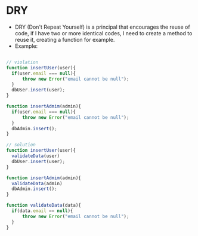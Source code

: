# DRY
 - DRY (Don't Repeat Yourself) is a principal that encourages the reuse of code, if I have two or more identical codes, I need to create a method to reuse it, creating a function for example.
 - Example:
  ``` javascript

  // violation
  function insertUser(user){
    if(user.email === null){
        throw new Error("email cannot be null");
    }
    dbUser.insert(user);
  }

  function insertAdmim(admin){
    if(user.email === null){
        throw new Error("email cannot be null");
    }
    dbAdmin.insert();
  }

  // solution
  function insertUser(user){
    validateData(user)
    dbUser.insert(user);
  }

  function insertAdmim(admin){
    validateData(admin)
    dbAdmin.insert();
  }

  function validateData(data){
    if(data.email == null){
        throw new Error("email cannot be null");
    }
  }
  
  ```